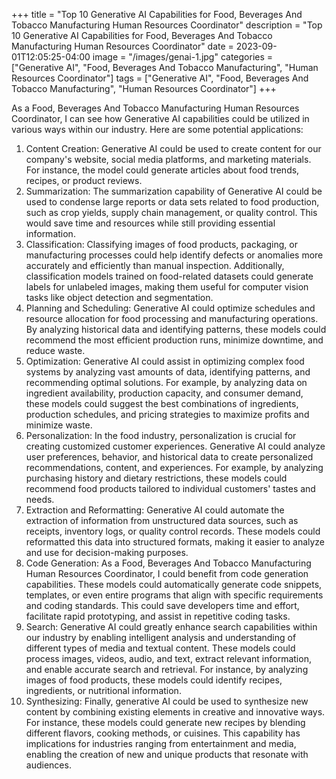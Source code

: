 +++
title = "Top 10 Generative AI Capabilities for Food, Beverages And Tobacco Manufacturing Human Resources Coordinator"
description = "Top 10 Generative AI Capabilities for Food, Beverages And Tobacco Manufacturing Human Resources Coordinator"
date = 2023-09-01T12:05:25-04:00
image = "/images/genai-1.jpg"
categories = ["Generative AI", "Food, Beverages And Tobacco Manufacturing", "Human Resources Coordinator"]
tags = ["Generative AI", "Food, Beverages And Tobacco Manufacturing", "Human Resources Coordinator"]
+++

As a Food, Beverages And Tobacco Manufacturing Human Resources Coordinator, I can see how Generative AI capabilities could be utilized in various ways within our industry. Here are some potential applications:

1. Content Creation: Generative AI could be used to create content for our company's website, social media platforms, and marketing materials. For instance, the model could generate articles about food trends, recipes, or product reviews.
2. Summarization: The summarization capability of Generative AI could be used to condense large reports or data sets related to food production, such as crop yields, supply chain management, or quality control. This would save time and resources while still providing essential information.
3. Classification: Classifying images of food products, packaging, or manufacturing processes could help identify defects or anomalies more accurately and efficiently than manual inspection. Additionally, classification models trained on food-related datasets could generate labels for unlabeled images, making them useful for computer vision tasks like object detection and segmentation.
4. Planning and Scheduling: Generative AI could optimize schedules and resource allocation for food processing and manufacturing operations. By analyzing historical data and identifying patterns, these models could recommend the most efficient production runs, minimize downtime, and reduce waste.
5. Optimization: Generative AI could assist in optimizing complex food systems by analyzing vast amounts of data, identifying patterns, and recommending optimal solutions. For example, by analyzing data on ingredient availability, production capacity, and consumer demand, these models could suggest the best combinations of ingredients, production schedules, and pricing strategies to maximize profits and minimize waste.
6. Personalization: In the food industry, personalization is crucial for creating customized customer experiences. Generative AI could analyze user preferences, behavior, and historical data to create personalized recommendations, content, and experiences. For example, by analyzing purchasing history and dietary restrictions, these models could recommend food products tailored to individual customers' tastes and needs.
7. Extraction and Reformatting: Generative AI could automate the extraction of information from unstructured data sources, such as receipts, inventory logs, or quality control records. These models could reformatted this data into structured formats, making it easier to analyze and use for decision-making purposes.
8. Code Generation: As a Food, Beverages And Tobacco Manufacturing Human Resources Coordinator, I could benefit from code generation capabilities. These models could automatically generate code snippets, templates, or even entire programs that align with specific requirements and coding standards. This could save developers time and effort, facilitate rapid prototyping, and assist in repetitive coding tasks.
9. Search: Generative AI could greatly enhance search capabilities within our industry by enabling intelligent analysis and understanding of different types of media and textual content. These models could process images, videos, audio, and text, extract relevant information, and enable accurate search and retrieval. For instance, by analyzing images of food products, these models could identify recipes, ingredients, or nutritional information.
10. Synthesizing: Finally, generative AI could be used to synthesize new content by combining existing elements in creative and innovative ways. For instance, these models could generate new recipes by blending different flavors, cooking methods, or cuisines. This capability has implications for industries ranging from entertainment and media, enabling the creation of new and unique products that resonate with audiences.